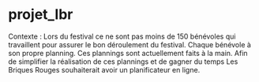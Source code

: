 # projet_lbr

Contexte : Lors du festival ce ne sont pas moins de 150 bénévoles qui travaillent pour assurer 
le bon déroulement du festival. Chaque bénévole à son propre planning. Ces plannings sont 
actuellement faits à la main. Afin de simplifier la réalisation de ces plannings et de gagner du 
temps Les Briques Rouges souhaiterait avoir un planificateur en ligne. 
